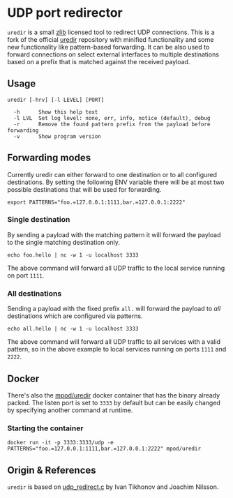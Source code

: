 UDP port redirector
===================

`uredir` is a small [zlib][] licensed tool to redirect UDP connections.
This is a fork of the official [uredir][] repository with minified functionality and some new functionality like pattern-based forwarding. It can be also used to forward connections on select external interfaces to multiple destinations based on a prefix that is matched against the received payload.

## Usage
    uredir [-hrv] [-l LEVEL] [PORT]
    
      -h      Show this help text
      -l LVL  Set log level: none, err, info, notice (default), debug
      -r      Remove the found pattern prefix from the payload before forwarding
      -v      Show program version

## Forwarding modes
Currently uredir can either forward to one destination or to all configured destinations.
By setting the following ENV variable there will be at most two possible destinations that will be used for forwarding.

`export PATTERNS="foo.=127.0.0.1:1111,bar.=127.0.0.1:2222"`

### Single destination
By sending a payload with the matching pattern it will forward the payload to the single matching destination only.

`echo foo.hello | nc -w 1 -u localhost 3333`

The above command will forward all UDP traffic to the local service running on port `1111`.

### All destinations
Sending a payload with the fixed prefix `all.` will forward the payload to *all* destinations which are configured via patterns.

`echo all.hello | nc -w 1 -u localhost 3333`

The above command will forward all UDP traffic to all services with a valid pattern, so in the above example to local services running on ports `1111` and `2222`.

## Docker
There's also the [mpod/uredir][] docker container that has the binary already packed. The listen port is set to `3333` by default but can be easily changed by specifying another command at runtime.

### Starting the container
`docker run -it -p 3333:3333/udp -e PATTERNS="foo.=127.0.0.1:1111,bar.=127.0.0.1:2222" mpod/uredir`


## Origin & References

`uredir` is based on [udp_redirect.c][] by Ivan Tikhonov and Joachim Nilsson.

[zlib]:            https://en.wikipedia.org/wiki/Zlib_License
[udp_redirect.c]:  http://brokestream.com/udp_redirect.html
[mpod/uredir]:     https://hub.docker.com/r/mpod/uredir/
[uredir]:          https://github.com/troglobit/uredir

<!--
  -- Local Variables:
  -- mode: markdown
  -- End:
  -->
